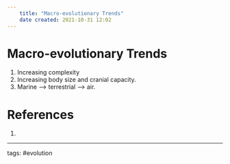 ```yaml
---
	title: "Macro-evolutionary Trends"
	date created: 2021-10-31 12:02
---
```

# Macro-evolutionary Trends

1. Increasing complexity
2. Increasing body size and cranial capacity.
3. Marine --> terrestrial --> air.

# References
1. 

---
tags: #evolution 